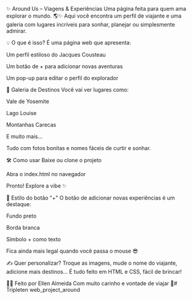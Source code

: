 ✨ Around Us – Viagens & Experiências
Uma página feita para quem ama explorar o mundo. 🌎✨
Aqui você encontra um perfil de viajante e uma galeria com lugares incríveis para sonhar, planejar ou simplesmente admirar.

💡 O que é isso?
É uma página web que apresenta:

Um perfil estiloso do Jacques Cousteau

Um botão de + para adicionar novas aventuras

Um pop-up para editar o perfil do explorador

📸 Galeria de Destinos
Você vai ver lugares como:

Vale de Yosemite

Lago Louise

Montanhas Carecas

E muito mais...

Tudo com fotos bonitas e nomes fáceis de curtir e sonhar.

🛠 Como usar
Baixe ou clone o projeto

Abra o index.html no navegador

Pronto! Explore a vibe ✨

🎨 Estilo do botão "+"
O botão de adicionar novas experiências é um destaque:

Fundo preto

Borda branca

Símbolo + como texto

Fica ainda mais legal quando você passa o mouse 😎

✍️ Quer personalizar?
Troque as imagens, mude o nome do viajante, adicione mais destinos...
É tudo feito em HTML e CSS, fácil de brincar!

🙋‍♀️ Feito por
Ellen Almeida
Com muito carinho e vontade de viajar 💛# Tripleten web_project_around
